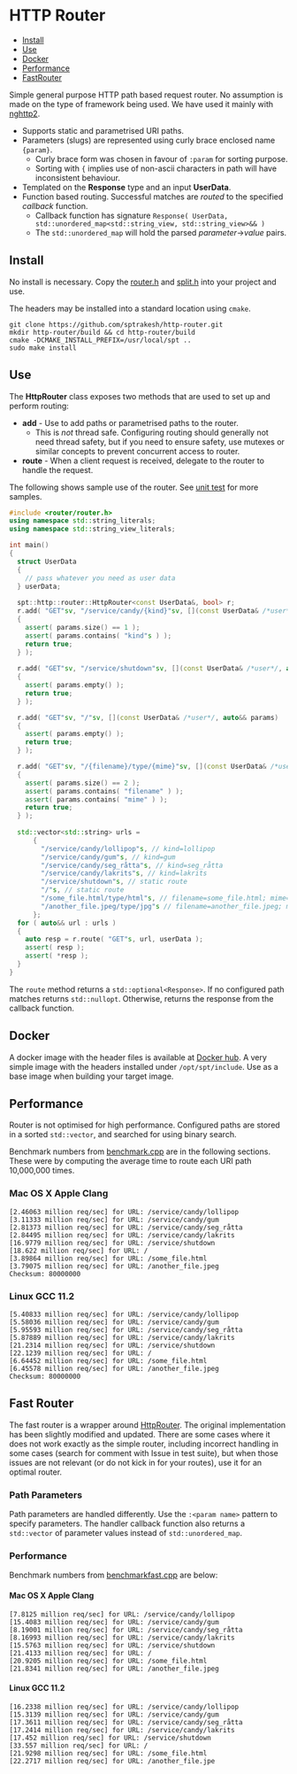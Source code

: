 # HTTP Router

* [Install](#install)
* [Use](#use)
* [Docker](#docker)
* [Performance](#performance)
* [FastRouter](#fast-router)

Simple general purpose HTTP path based request router.  No assumption is made
on the type of framework being used.  We have used it mainly with
[nghttp2](https://www.nghttp2.org/documentation/libnghttp2_asio.html).
* Supports static and parametrised URI paths.
* Parameters (slugs) are represented using curly brace enclosed name `{param}`.
  * Curly brace form was chosen in favour of `:param` for sorting purpose.
  * Sorting with `{` implies use of non-ascii characters in path will have inconsistent behaviour.
* Templated on the **Response** type and an input **UserData**.
* Function based routing.  Successful matches are *routed* to the specified
  *callback* function.
  * Callback function has signature `Response( UserData, std::unordered_map<std::string_view, std::string_view>&& )` 
  * The `std::unordered_map` will hold the parsed *parameter*->*value* pairs.

## Install
No install is necessary.  Copy the [router.h](src/router.h) and [split.h](src/split.h)
into your project and use.

The headers may be installed into a standard location using `cmake`.

```shell
git clone https://github.com/sptrakesh/http-router.git
mkdir http-router/build && cd http-router/build
cmake -DCMAKE_INSTALL_PREFIX=/usr/local/spt ..
sudo make install
```

## Use
The **HttpRouter<Response>** class exposes two methods that are used to set up
and perform routing:
* **add** - Use to add paths or parametrised paths to the router.
  * This is *not* thread safe.  Configuring routing should generally not need
  thread safety, but if you need to ensure safety, use mutexes or similar
  concepts to prevent concurrent access to router.
* **route** - When a client request is received, delegate to the router to handle
  the request.

The following shows sample use of the router.  See [unit test](test/basic.cpp)
for more samples.

```c++
#include <router/router.h>
using namespace std::string_literals;
using namespace std::string_view_literals;

int main()
{
  struct UserData
  {
    // pass whatever you need as user data
  } userData;
  
  spt::http::router::HttpRouter<const UserData&, bool> r;
  r.add( "GET"sv, "/service/candy/{kind}"sv, [](const UserData& /*user*/, auto&& params)
  {
    assert( params.size() == 1 );
    assert( params.contains( "kind"s ) );
    return true;
  } );
  
  r.add( "GET"sv, "/service/shutdown"sv, [](const UserData& /*user*/, auto&& params)
  {
    assert( params.empty() );
    return true;
  } );

  r.add( "GET"sv, "/"sv, [](const UserData& /*user*/, auto&& params)
  {
    assert( params.empty() );
    return true;
  } );

  r.add( "GET"sv, "/{filename}/type/{mime}"sv, [](const UserData& /*user*/, auto&& params)
  {
    assert( params.size() == 2 );
    assert( params.contains( "filename" ) );
    assert( params.contains( "mime" ) );
    return true;
  } );
  
  std::vector<std::string> urls = 
      {
        "/service/candy/lollipop"s, // kind=lollipop
        "/service/candy/gum"s, // kind=gum
        "/service/candy/seg_råtta"s, // kind=seg_råtta
        "/service/candy/lakrits"s, // kind=lakrits
        "/service/shutdown"s, // static route
        "/"s, // static route
        "/some_file.html/type/html"s, // filename=some_file.html; mime=html
        "/another_file.jpeg/type/jpg"s // filename=another_file.jpeg; mime=jpg
      };
  for ( auto&& url : urls )
  {
    auto resp = r.route( "GET"s, url, userData );
    assert( resp );
    assert( *resp );
  }
}
```

The `route` method returns a `std::optional<Response>`.  If no configured path
matches returns `std::nullopt`.  Otherwise, returns the response from the callback
function.

## Docker
A docker image with the header files is available at [Docker hub](https://hub.docker.com/repository/docker/sptrakesh/http-router).
A very simple image with the headers installed under `/opt/spt/include`.  Use
as a base image when building your target image.

## Performance
Router is not optimised for high performance.  Configured paths are stored in
a sorted `std::vector`, and searched for using binary search.

Benchmark numbers from [benchmark.cpp](test/benchmark.cpp) are in the following sections.
These were by computing the average time to route each URI path 10,000,000 times.

### Mac OS X Apple Clang
```shell
[2.46063 million req/sec] for URL: /service/candy/lollipop
[3.11333 million req/sec] for URL: /service/candy/gum
[2.81373 million req/sec] for URL: /service/candy/seg_råtta
[2.84495 million req/sec] for URL: /service/candy/lakrits
[16.9779 million req/sec] for URL: /service/shutdown
[18.622 million req/sec] for URL: /
[3.89864 million req/sec] for URL: /some_file.html
[3.79075 million req/sec] for URL: /another_file.jpeg
Checksum: 80000000
```

### Linux GCC 11.2
```shell
[5.40833 million req/sec] for URL: /service/candy/lollipop
[5.58036 million req/sec] for URL: /service/candy/gum
[5.95593 million req/sec] for URL: /service/candy/seg_råtta
[5.87889 million req/sec] for URL: /service/candy/lakrits
[21.2314 million req/sec] for URL: /service/shutdown
[22.1239 million req/sec] for URL: /
[6.64452 million req/sec] for URL: /some_file.html
[6.45578 million req/sec] for URL: /another_file.jpeg
Checksum: 80000000
```

## Fast Router
The fast router is a wrapper around [HttpRouter](https://github.com/killvxk/HttpRouter).
The original implementation has been slightly modified and updated.  There are
some cases where it does not work exactly as the simple router, including incorrect
handling in some cases (search for comment with Issue in test suite), but when
those issues are not relevant (or do not kick in for your routes), use it for
an optimal router.

### Path Parameters
Path parameters are handled differently.  Use the `:<param name>` pattern to
specify parameters.  The handler callback function also returns a `std::vector`
of parameter values instead of `std::unordered_map`.

### Performance
Benchmark numbers from [benchmarkfast.cpp](test/benchmarkfast.cpp) are below:

#### Mac OS X Apple Clang
```shell
[7.8125 million req/sec] for URL: /service/candy/lollipop
[15.4083 million req/sec] for URL: /service/candy/gum
[8.19001 million req/sec] for URL: /service/candy/seg_råtta
[8.16993 million req/sec] for URL: /service/candy/lakrits
[15.5763 million req/sec] for URL: /service/shutdown
[21.4133 million req/sec] for URL: /
[20.9205 million req/sec] for URL: /some_file.html
[21.8341 million req/sec] for URL: /another_file.jpeg
```

#### Linux GCC 11.2
```shell
[16.2338 million req/sec] for URL: /service/candy/lollipop
[15.3139 million req/sec] for URL: /service/candy/gum
[17.3611 million req/sec] for URL: /service/candy/seg_råtta
[17.2414 million req/sec] for URL: /service/candy/lakrits
[17.452 million req/sec] for URL: /service/shutdown
[33.557 million req/sec] for URL: /
[21.9298 million req/sec] for URL: /some_file.html
[22.2717 million req/sec] for URL: /another_file.jpe
```